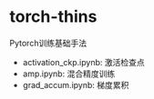 # torch-thins

Pytorch训练基础手法

* activation_ckp.ipynb: 激活检查点
* amp.ipynb: 混合精度训练
* grad_accum.ipynb: 梯度累积